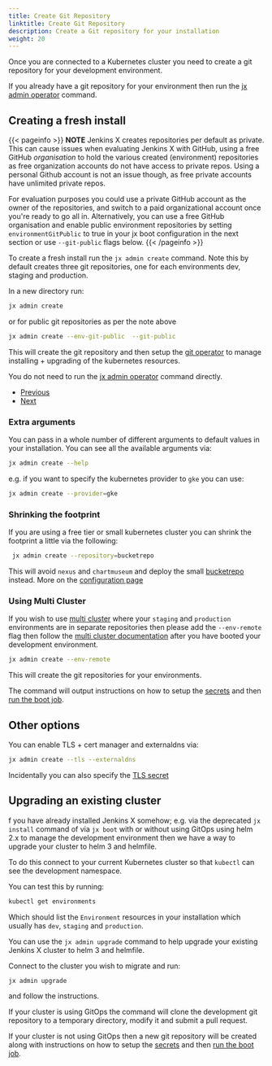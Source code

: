 ```yaml
---
title: Create Git Repository
linktitle: Create Git Repository
description: Create a Git repository for your installation
weight: 20
---
```



Once you are connected to a Kubernetes cluster you need to create a git repository for your development environment.

If you already have a git repository for your environment then run the [jx admin operator](operator) command.

## Creating a fresh install

{{< pageinfo >}}
**NOTE** Jenkins X creates repositories per default as private. This can cause issues when evaluating Jenkins X with GitHub, using a free GitHub _organisation_ to hold the various created (environment) repositories as free organization accounts do not have access to private repos. Using a personal Github account is not an issue though, as free private accounts have unlimited private repos.

For evaluation purposes you could use a private GitHub account as the owner of the repositories, and switch to a paid organizational account once you're ready to go all in. Alternatively, you can use a free GitHub organisation and enable public environment repositories by setting `environmentGitPublic` to true in your jx boot configuration in the next section or use `--git-public` flags below.
{{< /pageinfo >}}

To create a fresh install run the `jx admin create` command.  Note this by default creates three git repositories, one for each environments dev, staging and production.

In a new directory run:

```bash
jx admin create
```

or for public git repositories as per the note above

```bash
jx admin create --env-git-public  --git-public
```

This will create the git repository and then setup the [git operator](https://github.com/jenkins-x/jx-git-operator) to manage installing + upgrading of the kubernetes resources.

You do not need to run the [jx admin operator](operator) command directly.

<nav>
  <ul class="pagination">
    <li class="page-item"><a class="page-link" href="../cloud">Previous</a></li>
    <li class="page-item"><a class="page-link" href="../secrets">Next</a></li>
  </ul>
</nav>


### Extra arguments

You can pass in a whole number of different arguments to default values in your installation. You can see all the available arguments via:

```bash 
jx admin create --help
``` 

e.g. if you want to specify the kubernetes provider to `gke` you can use:

```bash 
jx admin create --provider=gke
``` 

### Shrinking the footprint

If you are using a free tier or small kubernetes cluster you can shrink the footprint a little via the following:
 
```bash 
 jx admin create --repository=bucketrepo
 ``` 

This will avoid `nexus` and `chartmuseum` and deploy the small [bucketrepo](https://github.com/jenkins-x/bucketrepo) instead. More on the [configuration page](/docs/v3/getting-started/config/#bucketrepo)



### Using Multi Cluster

If you wish to use [multi cluster](/docs/v3/guides/multi-cluster/) where your `staging` and `production` environments are in separate repositories then please add the `--env-remote` flag then follow the [multi cluster documentation](/docs/v3/guides/multi-cluster/) after you have booted your development environment.

```bash 
jx admin create --env-remote
```

This will create the git repositories for your environments.

The command will output instructions on how to setup the [secrets](/docs/v3/guides/secrets/) and then [run the boot job](/docs/v3/getting-started/run/).

## Other options

You can enable TLS + cert manager and externaldns via:

```bash 
jx admin create --tls --externaldns
```                                 

Incidentally you can also specify the [TLS secret](/docs/v3/guides/faq/#how-do-i-configure-the-ingress-tls-certificate-in-dev-staging-or-production)


## Upgrading an existing cluster
 
 
 f you have already installed Jenkins X somehow; e.g. via the deprecated `jx install` command of via `jx boot` with or without using GitOps using helm 2.x to manage the development environment then we have a way to upgrade your cluster to helm 3 and helmfile.
  
To do this connect to your current Kubernetes cluster so that `kubectl` can see the development namespace.

You can test this by running:

```bash 
kubectl get environments 
```

Which should list the `Environment` resources in your installation which usually has `dev`, `staging` and `production`.

You can use the `jx admin upgrade` command to help upgrade your existing Jenkins X cluster to helm 3 and helmfile.

Connect to the cluster you wish to migrate and run:

```bash 
jx admin upgrade
```

and follow the instructions.

If your cluster is using GitOps the command will clone the development git repository to a temporary directory, modify it and submit a pull request.

If your cluster is not using GitOps then a new git repository will be created along with instructions on how to setup the [secrets](/docs/v3/guides/secrets/) and then [run the boot job](/docs/v3/getting-started/run/).
